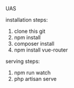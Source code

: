 UAS

installation steps:
1. clone this git
2. npm install
3. composer install
4. npm install vue-router

serving steps:
1. npm run watch
2. php artisan serve
